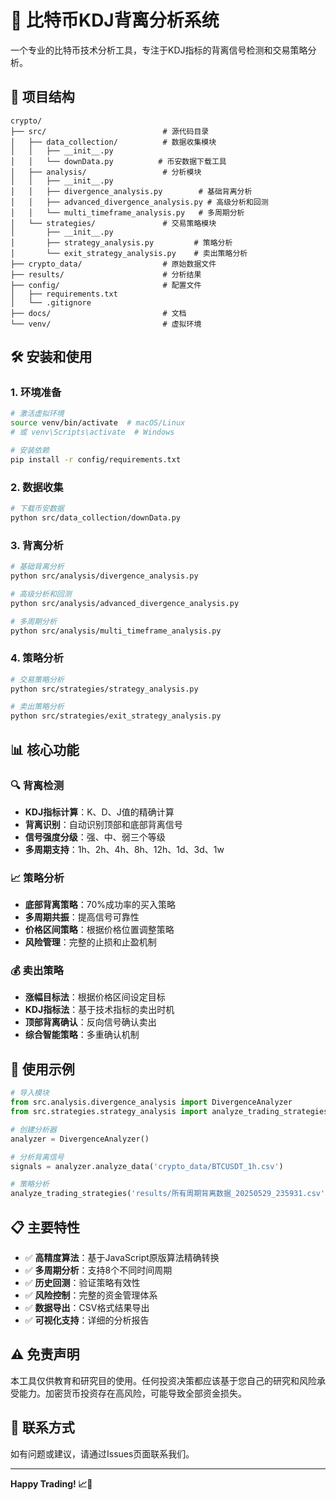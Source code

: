 # 🚀 比特币KDJ背离分析系统

一个专业的比特币技术分析工具，专注于KDJ指标的背离信号检测和交易策略分析。

## 📁 项目结构

```
crypto/
├── src/                          # 源代码目录
│   ├── data_collection/          # 数据收集模块
│   │   ├── __init__.py
│   │   └── downData.py          # 币安数据下载工具
│   ├── analysis/                 # 分析模块
│   │   ├── __init__.py
│   │   ├── divergence_analysis.py        # 基础背离分析
│   │   ├── advanced_divergence_analysis.py # 高级分析和回测
│   │   └── multi_timeframe_analysis.py   # 多周期分析
│   └── strategies/               # 交易策略模块
│       ├── __init__.py
│       ├── strategy_analysis.py         # 策略分析
│       └── exit_strategy_analysis.py    # 卖出策略分析
├── crypto_data/                  # 原始数据文件
├── results/                      # 分析结果
├── config/                       # 配置文件
│   ├── requirements.txt
│   └── .gitignore
├── docs/                         # 文档
└── venv/                         # 虚拟环境
```

## 🛠️ 安装和使用

### 1. 环境准备
```bash
# 激活虚拟环境
source venv/bin/activate  # macOS/Linux
# 或 venv\Scripts\activate  # Windows

# 安装依赖
pip install -r config/requirements.txt
```

### 2. 数据收集
```bash
# 下载币安数据
python src/data_collection/downData.py
```

### 3. 背离分析
```bash
# 基础背离分析
python src/analysis/divergence_analysis.py

# 高级分析和回测
python src/analysis/advanced_divergence_analysis.py

# 多周期分析
python src/analysis/multi_timeframe_analysis.py
```

### 4. 策略分析
```bash
# 交易策略分析
python src/strategies/strategy_analysis.py

# 卖出策略分析
python src/strategies/exit_strategy_analysis.py
```

## 📊 核心功能

### 🔍 背离检测
- **KDJ指标计算**：K、D、J值的精确计算
- **背离识别**：自动识别顶部和底部背离信号
- **信号强度分级**：强、中、弱三个等级
- **多周期支持**：1h、2h、4h、8h、12h、1d、3d、1w

### 📈 策略分析
- **底部背离策略**：70%成功率的买入策略
- **多周期共振**：提高信号可靠性
- **价格区间策略**：根据价格位置调整策略
- **风险管理**：完整的止损和止盈机制

### 💰 卖出策略
- **涨幅目标法**：根据价格区间设定目标
- **KDJ指标法**：基于技术指标的卖出时机
- **顶部背离确认**：反向信号确认卖出
- **综合智能策略**：多重确认机制

## 📝 使用示例

```python
# 导入模块
from src.analysis.divergence_analysis import DivergenceAnalyzer
from src.strategies.strategy_analysis import analyze_trading_strategies

# 创建分析器
analyzer = DivergenceAnalyzer()

# 分析背离信号
signals = analyzer.analyze_data('crypto_data/BTCUSDT_1h.csv')

# 策略分析
analyze_trading_strategies('results/所有周期背离数据_20250529_235931.csv')
```

## 📋 主要特性

- ✅ **高精度算法**：基于JavaScript原版算法精确转换
- ✅ **多周期分析**：支持8个不同时间周期
- ✅ **历史回测**：验证策略有效性
- ✅ **风险控制**：完整的资金管理体系
- ✅ **数据导出**：CSV格式结果导出
- ✅ **可视化支持**：详细的分析报告

## ⚠️ 免责声明

本工具仅供教育和研究目的使用。任何投资决策都应该基于您自己的研究和风险承受能力。加密货币投资存在高风险，可能导致全部资金损失。

## 📧 联系方式

如有问题或建议，请通过Issues页面联系我们。

---

**Happy Trading! 📈🚀** 